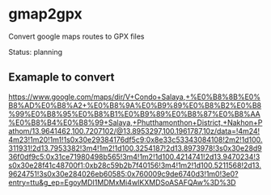 # gmap2gpx
Convert google maps routes to GPX files

Status: planning

## Examaple to convert
https://www.google.com/maps/dir/V+Condo+Salaya,+%E0%B8%8B%E0%B8%AD%E0%B8%A2+%E0%B8%9A%E0%B9%89%E0%B8%B2%E0%B8%99%E0%B8%95%E0%B8%B1%E0%B9%89%E0%B8%87%E0%B8%AA%E0%B8%B4%E0%B8%99+Salaya,+Phutthamonthon+District,+Nakhon+Pathom/13.9641462,100.7207102/@13.8953297,100.1961787,10z/data=!4m24!4m23!1m20!1m1!1s0x30e29384176df5c9:0x8e33c53343084108!2m2!1d100.311931!2d13.7953382!3m4!1m2!1d100.3254187!2d13.8973978!3s0x30e28d936f0df9c5:0x31ce71980498b565!3m4!1m2!1d100.4214741!2d13.9470234!3s0x30e28f41c48700f1:0xb28c59b2b7f40156!3m4!1m2!1d100.5211568!2d13.9624751!3s0x30e284026eb60585:0x760009c9de6740d3!1m0!3e0?entry=ttu&g_ep=EgoyMDI1MDMxMi4wIKXMDSoASAFQAw%3D%3D
